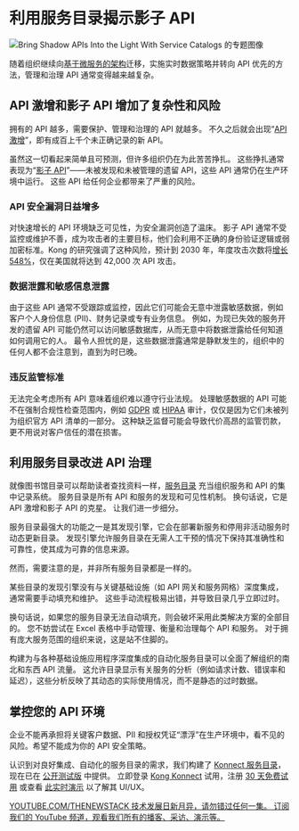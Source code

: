 # 利用服务目录揭示影子 API

![Bring Shadow APIs Into the Light With Service Catalogs 的专题图像](https://cdn.thenewstack.io/media/2024/10/1c413708-shadowapis-servicecatalogs-1024x576.jpg)

随着组织继续向[基于微服务的架构](https://thenewstack.io/microservices/)迁移，实施实时数据策略并转向 API 优先的方法，管理和治理 API 通常变得越来越复杂。

## API 激增和影子 API 增加了复杂性和风险

拥有的 API 越多，需要保护、管理和治理的 API 就越多。 不久之后就会出现“[API 激增](https://thenewstack.io/heres-how-to-tame-your-api-sprawl-and-why-you-should/)”，即有成百上千个未正确记录的新 API。

虽然这一切看起来简单且可预测，但许多组织仍在为此苦苦挣扎。 这些挣扎通常表现为“[影子 API](https://thenewstack.io/shadow-zombie-and-misconfigured-apis-are-a-security-issue/)”——未被发现和未被管理的遗留 API，这些 API 通常仍在生产环境中运行。 这些 API 给任何企业都带来了严重的风险。

### API 安全漏洞日益增多

对快速增长的 API 环境缺乏可见性，为安全漏洞创造了温床。 影子 API 通常不受监控或维护不善，成为攻击者的主要目标，他们会利用不正确的身份验证逻辑或弱加密标准。Kong 的研究强调了这种风险，预计到 2030 年，年度攻击次数将[增长 548%](https://konghq.com/resources/reports/ai-and-api-adoption-challenges)，仅在美国就将达到 42,000 次 API 攻击。

### 数据泄露和敏感信息泄露

由于这些 API 通常不受跟踪或监控，因此它们可能会无意中泄露敏感数据，例如客户个人身份信息 (PII)、财务记录或专有业务信息。 例如，为现已失效的服务开发的遗留 API 可能仍然可以访问敏感数据库，从而无意中将数据泄露给任何知道如何调用它的人。 最令人担忧的是，这些数据泄露通常是静默发生的，组织中的任何人都不会注意到，直到为时已晚。

### 违反监管标准

无法完全考虑所有 API 意味着组织难以遵守行业法规。 处理敏感数据的 API 可能不在强制合规性检查范围内，例如 [GDPR](https://gdpr-info.eu/) 或 [HIPAA](https://www.hhs.gov/hipaa/index.html) 审计，仅仅是因为它们未被列为组织官方 API 清单的一部分。 这种缺乏监督可能会导致代价高昂的监管罚款，更不用说对客户信任的潜在损害。

## 利用服务目录改进 API 治理

就像图书馆目录可以帮助读者查找资料一样，[服务目录](https://thenewstack.io/microservices/what-is-a-microservice-catalog-and-why-do-you-need-one/) 充当组织服务和 API 的集中记录系统。 服务目录是所有 API 和服务的发现和可见性机制。 换句话说，它是 API 激增和影子 API 的克星。 让我们进一步细分。

服务目录最强大的功能之一是其发现引擎，它会在部署新服务和停用非活动服务时动态更新目录。 发现引擎允许服务目录在无需人工干预的情况下保持其准确性和可靠性，使其成为可靠的信息来源。

然而，需要注意的是，并非所有服务目录都是一样的。

某些目录的发现引擎没有与关键基础设施（如 API 网关和服务网格）深度集成，通常需要手动填充和维护。 这些手动流程极易出错，并导致目录几乎立即过时。

换句话说，如果您的服务目录无法自动填充，则会破坏采用此类解决方案的全部目的。 您不妨尝试在 Excel 表格中手动管理、衡量和治理每个 API 和服务。 对于拥有庞大服务范围的组织来说，这是站不住脚的。

构建为与各种基础设施应用程序深度集成的自动化服务目录可以全面了解组织的南北和东西 API 流量。 这允许目录显示有关服务的分析（例如请求计数、错误率和延迟），这些分析反映了其动态的实际使用情况，而不是静态的过时数据。

## 掌控您的 API 环境
企业不能再承担将关键客户数据、PII 和授权凭证“漂浮”在生产环境中，看不见的风险。希望不能成为你的 API 安全策略。

认识到对良好集成、自动化的服务目录的需求，我们构建了 [Konnect 服务目录](https://konghq.com/products/kong-konnect/features/api-service-catalog)，现在已在 [公开测试版](https://konghq.com/blog/product-releases/service-catalog) 中提供。 立即登录 [Kong Konnect](https://cloud.konghq.com/login?utm_medium=syndication&utm_source=newstack&utm_campaign=konnect-demo) 试用，注册 [30 天免费试用](https://konghq.com/products/kong-konnect/register?utm_medium=syndication&utm_source=newstack&utm_campaign=konnect-demo) 或查看 [此实时演示](https://www.youtube.com/watch?v=MctyzrVMCfQ) 以了解其 UI/UX。

[YOUTUBE.COM/THENEWSTACK
技术发展日新月异，请勿错过任何一集。 订阅我们的 YouTube
频道，观看我们所有的播客、采访、演示等。](https://youtube.com/thenewstack?sub_confirmation=1)